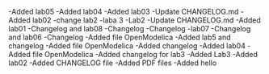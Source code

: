 -Added lab05
-Added lab04
-Added lab03
-Update CHANGELOG.md
-Added lab02
-change lab2
-laba 3
-Lab2
-Update CHANGELOG.md
-Added lab01
-Changelog and lab08
-Changelog
-Changelog
-lab07
-Changelog and lab06
-Changelog
-Added file OpenModelica
-Added lab5 and changelog
-Added file OpenModelica
-Added changelog
-Added lab04
-Added file OpenModelica
-Added changelog for lab3
-Added Lab3
-Added lab02
-Added CHANGELOG file
-Added PDF files
-Added hello
